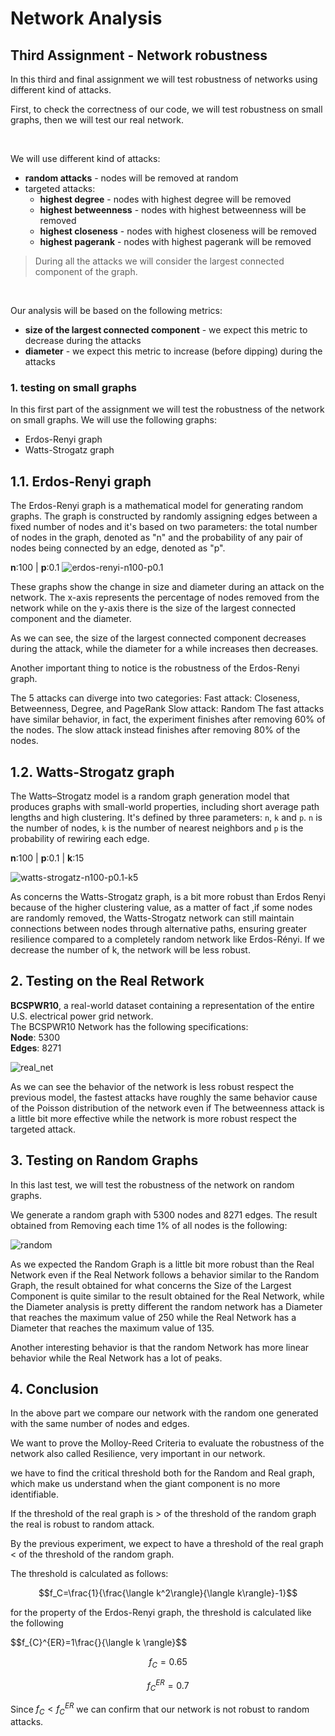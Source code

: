# Network Analysis

## Third Assignment - Network robustness

In this third and final assignment we will test robustness of networks using different kind of attacks.

First, to check the correctness of our code, we will test robustness on small graphs, then we will test our real network.

<br>

We will use different kind of attacks:

- **random attacks** - nodes will be removed at random
- targeted attacks:
  - **highest degree** - nodes with highest degree will be removed
  - **highest betweenness** - nodes with highest betweenness will be removed
  - **highest closeness** - nodes with highest closeness will be removed
  - **highest pagerank** - nodes with highest pagerank will be removed

> During all the attacks we will consider the largest connected component of the graph.

<br>

Our analysis will be based on the following metrics:

- **size of the largest connected component** - we expect this metric to decrease during the attacks
- **diameter** - we expect this metric to increase (before dipping) during the attacks

### 1. testing on small graphs

In this first part of the assignment we will test the robustness of the network on small graphs. We will use the following graphs:

- Erdos-Renyi graph
- Watts-Strogatz graph

## 1.1. Erdos-Renyi graph

The Erdos-Renyi graph is a mathematical model for generating random graphs.
The graph is constructed by randomly assigning edges between a fixed number of nodes and it's based on two parameters: the total number of nodes in the graph, denoted as "n" and the probability of any pair of nodes being connected by an edge, denoted as "p".   
  
<strong>n</strong>:100 |
<strong>p</strong>:0.1
![erdos-renyi-n100-p0.1](./erdos.png)

These graphs show the change in size and diameter during an attack on the network. The x-axis represents the percentage of nodes removed from the network while on the y-axis there is the size of the largest connected component and the diameter.

As we can see, the size of the largest connected component decreases during the attack, while the diameter for a while increases then decreases. 

Another important thing to notice is the robustness of the Erdos-Renyi graph.

The 5 attacks can diverge into two categories: 
Fast attack: Closeness, Betweenness, Degree, and PageRank 
Slow attack: Random 
The fast attacks have similar behavior, in fact, the experiment finishes after removing 60% of the nodes. The slow attack instead finishes after removing 80% of the nodes.





## 1.2. Watts-Strogatz graph

The Watts–Strogatz model is a random graph generation model that produces graphs with small-world properties, including short average path lengths and high clustering.
It's defined by three parameters: `n`, `k` and `p`. `n` is the number of nodes, `k` is the number of nearest neighbors and `p` is the probability of rewiring each edge.  

<strong>n</strong>:100 |
<strong>p</strong>:0.1 |
<strong>k</strong>:15

![watts-strogatz-n100-p0.1-k5](./watts.png)

As concerns the Watts-Strogatz graph, is a bit more robust than Erdos Renyi because of the higher clustering value, as a matter of fact ,if some nodes are randomly removed, the Watts-Strogatz network can still maintain connections between nodes through alternative paths, ensuring greater resilience compared to a completely random network like Erdos-Rényi.
If we decrease the number of k, the network will be less robust.


## 2. Testing on the Real Retwork

**BCSPWR10**, a real-world dataset containing a representation of the entire U.S. electrical power grid network.  
The BCSPWR10 Network has the following specifications:  
**Node**: 5300  
**Edges**: 8271

![real_net](./src/attack_results_1percent.png)

As we can see the behavior of the network is less robust respect the previous model, the fastest attacks have roughly the same behavior cause of the Poisson distribution of the network even if The betweenness attack is a little bit more effective while the network is more robust respect the targeted attack.

## 3. Testing on Random Graphs

In this last test, we will test the robustness of the network on random graphs.

We generate a random graph with 5300 nodes and 8271 edges. The result obtained from Removing each time 1% of all nodes is the following:

![random](./src/attack_result_randomGraph_1percent.png)


As we expected the Random Graph is a little bit more robust than the Real Network even if the Real Network follows a behavior similar to the Random Graph, the result obtained for what concerns the Size of the Largest Component is quite similar to the result obtained for the Real Network, while the Diameter analysis is pretty different the random network has a Diameter that reaches the maximum value of 250 while the Real Network has a Diameter that reaches the maximum value of 135. 

Another interesting behavior is that the random Network has more linear behavior while the Real Network has a lot of peaks.

## 4. Conclusion
In the above part we compare our network with the random one generated with the same number of nodes and edges.

We want to prove the Molloy-Reed Criteria to evaluate the robustness of the network also called Resilience, very important in our network.

we have to find the critical threshold both for the Random and Real graph, which make us understand when the giant component is no more identifiable.

If the threshold of the real graph is > of the threshold of the random graph the real is robust to random attack.

By the previous experiment, we expect to have a threshold of the real graph < of the threshold of the random graph.

The threshold is calculated as follows:

$$f_C=\frac{1}{\frac{\langle k^2\rangle}{\langle k\rangle}-1}$$

for the property of the Erdos-Renyi graph, the threshold is calculated like the following

$$f_{C}^{ER}=1\frac{\}{\langle k \rangle}$$

$$f_C = 0.65$$

$$f_{C}^{ER} = 0.7$$

Since $f_{C} < f_{C}^{ER}$ we can confirm that our network is not robust to random attacks.






